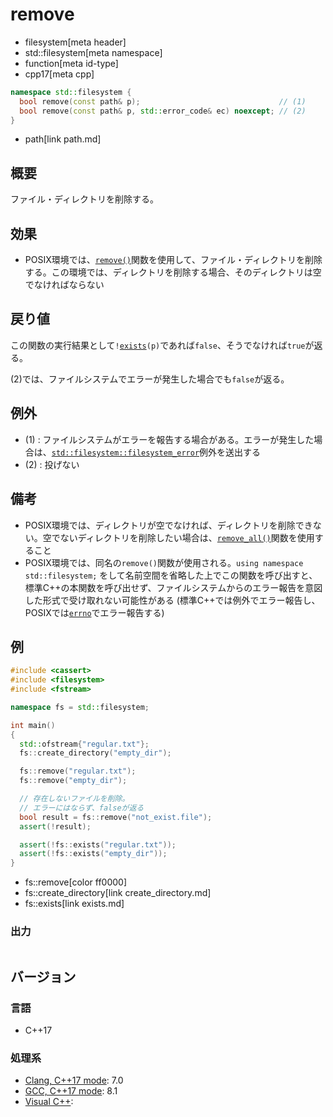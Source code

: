 # remove
* filesystem[meta header]
* std::filesystem[meta namespace]
* function[meta id-type]
* cpp17[meta cpp]

```cpp
namespace std::filesystem {
  bool remove(const path& p);                               // (1)
  bool remove(const path& p, std::error_code& ec) noexcept; // (2)
}
```
* path[link path.md]

## 概要
ファイル・ディレクトリを削除する。


## 効果
- POSIX環境では、[`remove()`](https://linuxjm.osdn.jp/html/LDP_man-pages/man3/remove.3.html)関数を使用して、ファイル・ディレクトリを削除する。この環境では、ディレクトリを削除する場合、そのディレクトリは空でなければならない


## 戻り値
この関数の実行結果として`!`[`exists`](exists.md)`(p)`であれば`false`、そうでなければ`true`が返る。

(2)では、ファイルシステムでエラーが発生した場合でも`false`が返る。


## 例外
- (1) : ファイルシステムがエラーを報告する場合がある。エラーが発生した場合は、[`std::filesystem::filesystem_error`](filesystem_error.md)例外を送出する
- (2) : 投げない


## 備考
- POSIX環境では、ディレクトリが空でなければ、ディレクトリを削除できない。空でないディレクトリを削除したい場合は、[`remove_all()`](remove_all.md)関数を使用すること
- POSIX環境では、同名の`remove()`関数が使用される。`using namespace std::filesystem;` をして名前空間を省略した上でこの関数を呼び出すと、標準C++の本関数を呼び出せず、ファイルシステムからのエラー報告を意図した形式で受け取れない可能性がある (標準C++では例外でエラー報告し、POSIXでは[`errno`](/reference/cerrno/errno.md)でエラー報告する)


## 例
```cpp example
#include <cassert>
#include <filesystem>
#include <fstream>

namespace fs = std::filesystem;

int main()
{
  std::ofstream{"regular.txt"};
  fs::create_directory("empty_dir");

  fs::remove("regular.txt");
  fs::remove("empty_dir");

  // 存在しないファイルを削除。
  // エラーにはならず、falseが返る
  bool result = fs::remove("not_exist.file");
  assert(!result);

  assert(!fs::exists("regular.txt"));
  assert(!fs::exists("empty_dir"));
}
```
* fs::remove[color ff0000]
* fs::create_directory[link create_directory.md]
* fs::exists[link exists.md]

### 出力
```
```

## バージョン
### 言語
- C++17

### 処理系
- [Clang, C++17 mode](/implementation.md#clang): 7.0
- [GCC, C++17 mode](/implementation.md#gcc): 8.1
- [Visual C++](/implementation.md#visual_cpp):
